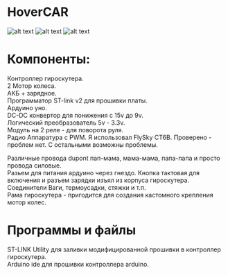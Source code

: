 # HoverCAR
![alt text](https://user-images.githubusercontent.com/12184628/62218561-60714800-b3b5-11e9-8184-1faa804bc68f.GIF)
![alt text](https://user-images.githubusercontent.com/12184628/62218568-6404cf00-b3b5-11e9-97c1-1cb046346676.GIF)
![alt text](https://user-images.githubusercontent.com/12184628/62214088-02d8fd80-b3ad-11e9-8853-05cbcfa491de.JPG)
# Компоненты:

Контроллер гироскутера.  
2 Мотор колеса.  
АКБ + зарядное.  
Программатор ST-link v2 для прошивки платы.  
Ардуино уно.  
DC-DC конвертор для понижения с 15v до 9v.  
Логический преобразователь 5v - 3.3v.  
Модуль на 2 реле - для поворота руля.  
Радио Аппаратура с PWM. Я использовал FlySky CT6B. Проверено - проблем нет. С остальными возможны проблемы.  

Различные провода dupont пап-мама, мама-мама, папа-папа и просто провода силовые.  
Разьем для питания ардуино через гнездо.
Кнопка тактовая для включения и разъем зарядки изъял из корпуса гироскутера.  
Соединители Ваги, термоусадки, стяжки и т.п.  
Рама гироскутера - пригодится для создания кастомного крепления мотор колес.  

# Программы и файлы
ST-LINK Utility для заливки модифицированной прошивки в контроллер гироскутера.  
Arduino ide для прошивки контроллера arduino.  
